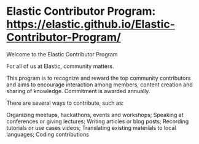# Elastic Contributor Program: https://elastic.github.io/Elastic-Contributor-Program/

Welcome to the Elastic Contributor Program

For all of us at Elastic, community matters.

This program is to recognize and reward the top community contributors and aims to encourage interaction among members, content creation and sharing of knowledge. Commitment is awarded annually.

There are several ways to contribute, such as:

Organizing meetups, hackathons, events and workshops;
Speaking at conferences or giving lectures;
Writing articles or blog posts;
Recording tutorials or use cases videos;
Translating existing materials to local languages;
Coding contributions
